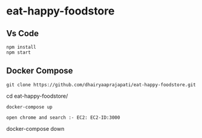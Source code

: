 # eat-happy-foodstore
## Vs Code
```
npm install 
npm start
```
## Docker Compose
``` 
git clone https://github.com/dhairyaaprajapati/eat-happy-foodstore.git
```
cd eat-happy-foodstore/

```
docker-compose up
```
```
open chrome and search :- EC2: EC2-ID:3000

```
docker-compose down
```